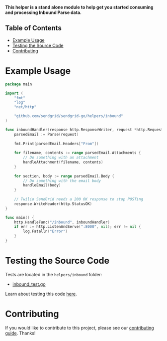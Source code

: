 **This helper is a stand alone module to help get you started consuming and processing Inbound Parse data.**

## Table of Contents

* [Example Usage](#example-usage)
* [Testing the Source Code](#testing)
* [Contributing](#contributing)

# Example Usage

```go
package main

import (
    "fmt"
    "log"
    "net/http"

    "github.com/sendgrid/sendgrid-go/helpers/inbound"
)

func inboundHandler(response http.ResponseWriter, request *http.Request) {
	parsedEmail := Parse(request)
    
	fmt.Print(parsedEmail.Headers["From"])
	
    for filename, contents := range parsedEmail.Attachments {
        // Do something with an attachment
        handleAttachment(filename, contents)
    }
    
    for section, body := range parsedEmail.Body {
        // Do something with the email body
        handleEmail(body)
    }
    
    // Twilio SendGrid needs a 200 OK response to stop POSTing
    response.WriteHeader(http.StatusOK)
}

func main() {
	http.HandleFunc("/inbound", inboundHandler)
	if err := http.ListenAndServe(":8000", nil); err != nil {
		log.Fatalln("Error")
	}
}
```

<a name="testing"></a>
# Testing the Source Code

Tests are located in the `helpers/inbound` folder:

- [inbound_test.go](https://github.com/sendgrid/sendgrid-go/blob/HEAD/helpers/inbound/inbound_test.go)

Learn about testing this code [here](https://github.com/sendgrid/sendgrid-go/blob/HEAD/CONTRIBUTING.md#testing).

<a name="contributing"></a>
# Contributing

If you would like to contribute to this project, please see our [contributing guide](https://github.com/sendgrid/sendgrid-go/blob/HEAD/CONTRIBUTING.md). Thanks!
